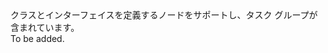 <Namespace Name="Microsoft.Azure.Management.ResourceManager.Fluent.Core.DAG">
  <Docs>
    <summary>クラスとインターフェイスを定義するノードをサポートし、タスク グループが含まれています。</summary> 
    <remarks>To be added.</remarks>
  </Docs>
</Namespace>
